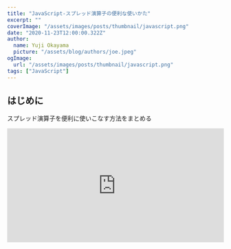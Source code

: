 ```yaml
---
title: "JavaScript-スプレッド演算子の便利な使いかた"
excerpt: ""
coverImage: "/assets/images/posts/thumbnail/javascript.png"
date: "2020-11-23T12:00:00.322Z"
author:
  name: Yuji Okayama
  picture: "/assets/blog/authors/joe.jpeg"
ogImage:
  url: "/assets/images/posts/thumbnail/javascript.png"
tags: ["JavaScript"]
---
```


## はじめに
スプレッド演算子を便利に使いこなす方法をまとめる

<iframe height="265" style="width: 100%;" scrolling="no" title="JavaScript-スプレッド演算子の便利な使いかた" src="https://codepen.io/yujiokayama/embed/LYGByLE?height=265&theme-id=dark&default-tab=js,result" frameborder="no" loading="lazy" allowtransparency="true" allowfullscreen="true">
  See the Pen <a href='https://codepen.io/yujiokayama/pen/LYGByLE'>JavaScript-スプレッド演算子の便利な使いかた</a> by yujiokayama
  (<a href='https://codepen.io/yujiokayama'>@yujiokayama</a>) on <a href='https://codepen.io'>CodePen</a>.
</iframe>